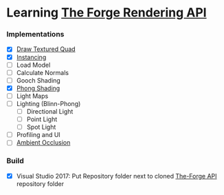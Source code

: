 # Learning [The Forge Rendering API](https://github.com/ConfettiFX/The-Forge)

### Implementations
  - [x] [Draw Textured Quad](https://github.com/Erfan-Ahmadi/the_forge_learn/tree/master/src/01_HelloQuad)
  - [x] [Instancing](https://github.com/Erfan-Ahmadi/the_forge_learn/tree/master/src/02_Instancing)
  - [ ] Load Model
  - [ ] Calculate Normals
  - [ ] Gooch Shading
  - [x] [Phong Shading](https://github.com/Erfan-Ahmadi/the_forge_learn/tree/master/src/03_PhongShading)
  - [ ] Light Maps
  - [ ] Lighting (Blinn-Phong)
    - [ ] Directional Light
    - [ ] Point Light
    - [ ] Spot Light
  - [ ] Profiling and UI
  - [ ] [Ambient Occlusion](https://github.com/Erfan-Ahmadi/AmbientOcclusion)
### Build
  - [x] Visual Studio 2017:
  Put Repository folder next to cloned [The-Forge API](https://github.com/ConfettiFX/The-Forge) repository folder
